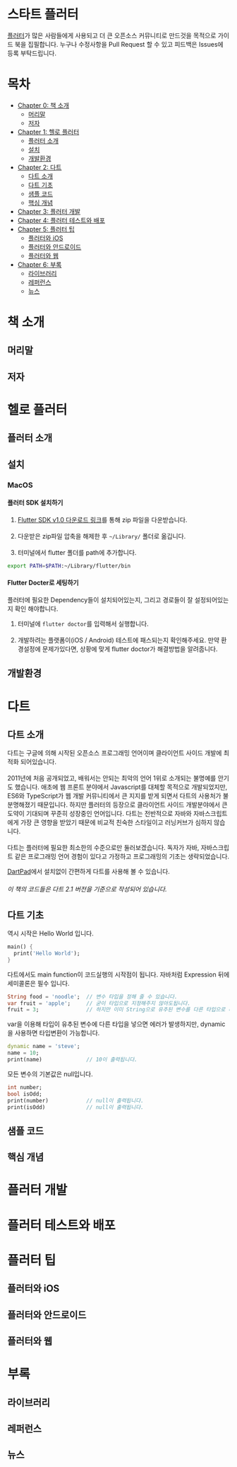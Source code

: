 # 스타트 플러터
[플러터](flutter.io)가 많은 사람들에게 사용되고 더 큰 오픈소스 커뮤니티로 만드것을 목적으로 가이드 북을 집필합니다. 누구나 수정사항을 Pull Request 할 수 있고 피드백은 Issues에 등록 부탁드립니다.


# 목차
- [Chapter 0: 책 소개](#책-소개)
  - [머리말](#머리말)
  - [저자](#저자)
- [Chapter 1: 헬로 플러터](#헬로-플러터)
  - [플러터 소개](#플러터-소개)
  - [설치](#설치)
  - [개발환경](#개발환경)
- [Chapter 2: 다트](#다트)
  - [다트 소개](#다트-소개)
  - [다트 기초](#다트-기초)
  - [샘플 코드](#샘플-코드)
  - [핵심 개념](#핵심-개념)
- [Chapter 3: 플러터 개발](#플러터-개발)
- [Chapter 4: 플러터 테스트와 배포](#플러터-테스트와-배포)
- [Chapter 5: 플러터 팁](#플러터-팁)
  - [플러터와 iOS](#플러터와-ios)
  - [플러터와 안드로이드](#플러터와-안드로이드)
  - [플러터와 웹](#플러터와-웹)
- [Chapter 6: 부록](#부록)
  - [라이브러리](#라이브러리)
  - [레퍼런스](#레퍼런스)
  - [뉴스](#뉴스)


# 책 소개
## 머리말
## 저자

# 헬로 플러터
## 플러터 소개

## 설치
### MacOS
#### 플러터 SDK 설치하기
1. [Flutter SDK v1.0 다운로드 링크](https://storage.googleapis.com/flutter_infra/releases/stable/macos/flutter_macos_v1.0.0-stable.zip)를 통해 zip 파일을 다운받습니다. <br><br>
2. 다운받은 zip파일 압축을 해제한 후 `~/Library/` 폴더로 옮깁니다. <br><br>
3. 터미널에서 flutter 폴더를 path에 추가합니다. 
```bash
export PATH=$PATH:~/Library/flutter/bin
```

#### Flutter Docter로 세팅하기
플러터에 필요한 Dependency들이 설치되어있는지, 그리고 경로들이 잘 설정되어있는지 확인 해야합니다.
1. 터미널에 `flutter doctor`를 입력해서 실행합니다. <br><br>
2. 개발하려는 플랫폼이(iOS / Android) 테스트에 패스되는지 확인해주세요. 만약 환경설정에 문제가있다면, 상황에 맞게 flutter doctor가 해결방법을 알려줍니다.

## 개발환경

# 다트
## 다트 소개
다트는 구글에 의해 시작된 오픈소스 프로그래밍 언어이며 클라이언트 사이드 개발에 최적화 되어있습니다. <br> <br>
2011년에 처음 공개되었고, 배워서는 안되는 최악의 언어 1위로 소개되는 불명예를 안기도 했습니다. 애초에 웹 프론트 분야에서 Javascript를 대체할 목적으로 개발되었지만, ES6와 TypeScript가 웹 개발 커뮤니티에서 큰 지지를 받게 되면서 다트의 사용처가 불분명해졌기 때문입니다. 하지만 플러터의 등장으로 클라이언트 사이드 개발분야에서 큰 도약이 기대되며 꾸준히 성장중인 언어입니다. 다트는 전반적으로 자바와 자바스크립트에게 가장 큰 영향을 받았기 때문에 비교적 친숙한 스타일이고 러닝커브가 심하지 않습니다. <br> <br>
다트는 플러터에 필요한 최소한의 수준으로만 둘러보겠습니다. 독자가 자바, 자바스크립트 같은 프로그래밍 언어 경험이 있다고 가정하고 프로그래밍의 기초는 생략되었습니다.

[DartPad](https://dartpad.dartlang.org/)에서 설치없이 간편하게 다트를 사용해 볼 수 있습니다.

###### _이 책의 코드들은 다트 2.1 버전을 기준으로 작성되어 있습니다._

## 다트 기초
역시 시작은 Hello World 입니다.
```dart
main() {
  print('Hello World');
}
```

다트에서도 main function이 코드실행의 시작점이 됩니다.
자바처럼 Expression 뒤에 세미콜론은 필수 입니다.

```dart
String food = 'noodle';  // 변수 타입을 정해 줄 수 있습니다.
var fruit = 'apple';     // 굳이 타입으로 지정해주지 않아도됩니다.
fruit = 3;               // 하지만 이미 String으로 유추된 변수를 다른 타입으로 바꾸면 컴파일 에러가 발생합니다.
```

var을 이용해 타입이 유추된 변수에 다른 타입을 넣으면 에러가 발생하지만, dynamic을 사용하면 타입변환이 가능합니다.
``` dart
dynamic name = 'steve';
name = 10;
print(name)              // 10이 출력됩니다.
```

모든 변수의 기본값은 null입니다.

```dart
int number;
bool isOdd;
print(number)            // null이 출력됩니다.
print(isOdd)             // null이 출력됩니다.
```

## 샘플 코드
## 핵심 개념

# 플러터 개발

# 플러터 테스트와 배포

# 플러터 팁
## 플러터와 iOS
## 플러터와 안드로이드
## 플러터와 웹

# 부록
## 라이브러리
## 레퍼런스
## 뉴스
